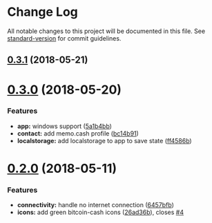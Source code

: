 # Change Log

All notable changes to this project will be documented in this file. See [standard-version](https://github.com/conventional-changelog/standard-version) for commit guidelines.

<a name="0.3.1"></a>
## [0.3.1](https://github.com/johneas10/cashbar/compare/v0.3.0...v0.3.1) (2018-05-21)



<a name="0.3.0"></a>
# [0.3.0](https://github.com/johneas10/cashbar/compare/v0.2.0...v0.3.0) (2018-05-20)


### Features

* **app:** windows support ([5a1b4bb](https://github.com/johneas10/cashbar/commit/5a1b4bb))
* **contact:** add memo.cash profile ([bc14b91](https://github.com/johneas10/cashbar/commit/bc14b91))
* **localstorage:** add localstorage to app to save state ([ff4586b](https://github.com/johneas10/cashbar/commit/ff4586b))



<a name="0.2.0"></a>
# [0.2.0](https://github.com/johneas10/cashbar/compare/v0.1.0...v0.2.0) (2018-05-11)


### Features

* **connectivity:** handle no internet connection ([6457bfb](https://github.com/johneas10/cashbar/commit/6457bfb))
* **icons:** add green bitcoin-cash icons ([26ad36b](https://github.com/johneas10/cashbar/commit/26ad36b)), closes [#4](https://github.com/johneas10/cashbar/issues/4)
